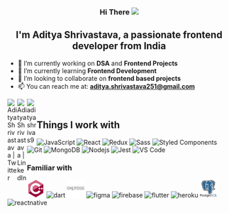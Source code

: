 <h3 align="center">Hi There <img src="https://media.giphy.com/media/hvRJCLFzcasrR4ia7z/giphy.gif" width="25px"></h3>
<h2 align="center">I'm Aditya Shrivastava, a passionate frontend developer from India</h2>

- 🔭 I’m currently working on **DSA** and **Frontend Projects**
- 🌱 I’m currently learning **Frontend Development**
- 👯 I’m looking to collaborate on **frontend based projects**
- 📫 You can reach me at: **aditya.shrivastava251@gmail.com**

<p>
   <a href="https://twitter.com/notrealaditya">
    <img align="left" alt="Aditya Shrivastava | Twitter" width="22px" src="https://raw.githubusercontent.com/peterthehan/peterthehan/master/assets/twitter.svg" />
  </a>
  <a href="https://www.linkedin.com/in/aditya-shrivastava-8a4ab0155/">
    <img align="left" alt="Aditya Shrivastava | LinkedIn" width="22px" src="https://raw.githubusercontent.com/peterthehan/peterthehan/master/assets/linkedin.svg" />
  </a>
  <a href="https://www.behance.net/adityashrivas9" target="blank">
    <img align="left" src="https://raw.githubusercontent.com/rahuldkjain/github-profile-readme-generator/master/src/images/icons/Social/behance.svg" alt="adityashrivas9" width="22px" />
  </a>
</p>
<br />

<h2>Things I work with</h2>
<p>
  <img alt="JavaScript" src="https://badges.aleen42.com/src/javascript.svg" />
  <img alt="React" src="https://badges.aleen42.com/src/react.svg" />
  <img alt="Redux" src="https://img.shields.io/badge/-Redux-764ABC?style=flat-square&logo=redux&logoColor=white" />
  <img alt="Sass" src="https://img.shields.io/badge/-Sass-CC6699?style=flat-square&logo=sass&logoColor=white" />
  <img alt="Styled Components" src="https://img.shields.io/badge/-Styled_Components-db7092?style=flat-square&logo=styled-components&logoColor=white" />
  <img alt="Git" src="https://img.shields.io/badge/-Git-F05032?style=flat-square&logo=git&logoColor=white" />
  <img alt="MongoDB" src="https://img.shields.io/badge/-MongoDB-13aa52?style=flat-square&logo=mongodb&logoColor=white" />
  <img alt="Nodejs" src="https://img.shields.io/badge/-Nodejs-43853d?style=flat-square&logo=Node.js&logoColor=white" />
  <img alt="Jest" src="https://badges.aleen42.com/src/jest_2.svg" />
  <img alt="VS Code" src="https://badges.aleen42.com/src/visual_studio_code.svg" />
</p>

<h3>Familiar with</h3>
<p> 
  <img src="https://raw.githubusercontent.com/devicons/devicon/master/icons/cplusplus/cplusplus-original.svg" alt="cplusplus" width="40" height="40"/>
  <img src="https://www.vectorlogo.zone/logos/dartlang/dartlang-icon.svg" alt="dart" width="40" height="40"/>
  <img src="https://raw.githubusercontent.com/devicons/devicon/master/icons/express/express-original-wordmark.svg" alt="express" width="40" height="40"/>
  <img src="https://www.vectorlogo.zone/logos/figma/figma-icon.svg" alt="figma" width="40" height="40"/>
  <img src="https://www.vectorlogo.zone/logos/firebase/firebase-icon.svg" alt="firebase" width="40" height="40"/>
  <img src="https://www.vectorlogo.zone/logos/flutterio/flutterio-icon.svg" alt="flutter" width="40" height="40"/>
  <img src="https://www.vectorlogo.zone/logos/heroku/heroku-icon.svg" alt="heroku" width="40" height="40"/>
  <img src="https://raw.githubusercontent.com/devicons/devicon/master/icons/postgresql/postgresql-original-wordmark.svg" alt="postgresql" width="40" height="40"/>
  <img src="https://reactnative.dev/img/header_logo.svg" alt="reactnative" width="40" height="40"/>
</p>

